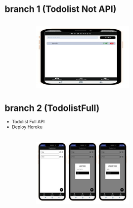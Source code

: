 # branch 1 (Todolist Not API)
<h1 align="center">
  <img src="./todo2.jpg" width="300" height = "200"/><br>
</h1>

# branch 2 (TodolistFull)
- Todolist Full API
- Deploy Heroku
<h1 align="center">
  <img src="./todo1.jpg" width="300" height = "200"/><br>
</h1>

